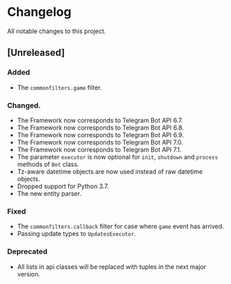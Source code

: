 # Changelog
All notable changes to this project.


## [Unreleased]

### Added
- The `commonfilters.game` filter.

### Changed.
- The Framework now corresponds to Telegram Bot API 6.7.
- The Framework now corresponds to Telegram Bot API 6.8.
- The Framework now corresponds to Telegram Bot API 6.9.
- The Framework now corresponds to Telegram Bot API 7.0.
- The Framework now corresponds to Telegram Bot API 7.1.
- The parameter `executor` is now optional for `init`, `shutdown` and `process` methods of `Bot` class.
- Tz-aware datetime objects are now used instead of raw datetime objects.
- Dropped support for Python 3.7.
- The new entity parser.

### Fixed
- The `commonfilters.callback` filter for case where `game` event has arrived.
- Passing update types to `UpdatesExecutor`.

### Deprecated
- All lists in api classes will be replaced with tuples in the next major version.
